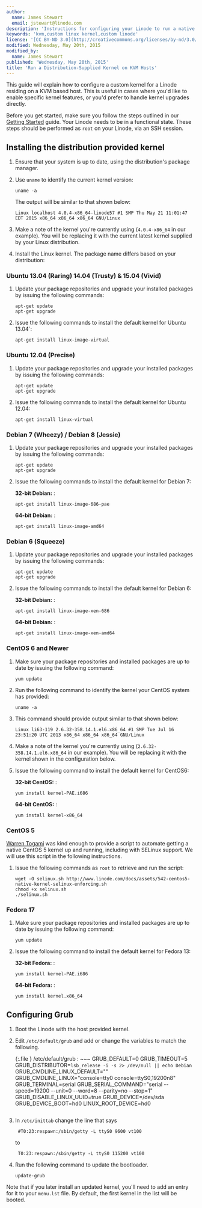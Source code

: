 ```yaml
---
author:
  name: James Stewart
  email: jstewart@linode.com
description: 'Instructions for configuring your Linode to run a native distribution-supplied kernel on KVM hosts.'
keywords: 'kvm,custom linux kernel,custom linode'
license: '[CC BY-ND 3.0](http://creativecommons.org/licenses/by-nd/3.0/us/)'
modified: Wednesday, May 20th, 2015
modified_by:
  name: James Stewart
published: 'Wednesday, May 20th, 2015'
title: 'Run a Distribution-Supplied Kernel on KVM Hosts'
---
```


This guide will explain how to configure a custom kernel for a Linode residing on a KVM based host. This is useful in cases where you'd like to enable specific kernel features, or you'd prefer to handle kernel upgrades directly.

Before you get started, make sure you follow the steps outlined in our [Getting Started](/docs/getting-started) guide. Your Linode needs to be in a functional state. These steps should be performed as `root` on your Linode, via an SSH session.

## Installing the distribution provided kernel

1.  Ensure that your system is up to date, using the distribution's package manager.

2.  Use `uname` to identify the current kernel version:

        uname -a

    The output will be similar to that shown below:

        Linux localhost 4.0.4-x86_64-linode57 #1 SMP Thu May 21 11:01:47 EDT 2015 x86_64 x86_64 x86_64 GNU/Linux

3.  Make a note of the kernel you're currently using (`4.0.4-x86_64` in our example). You will be replacing it with the current latest kernel supplied by your Linux distribution.

4.  Install the Linux kernel. The package name differs based on your distribution:


### Ubuntu 13.04 (Raring)  14.04 (Trusty) & 15.04 (Vivid)

1.  Update your package repositories and upgrade your installed packages by issuing the following commands:

        apt-get update          
        apt-get upgrade

2.  Issue the following commands to install the default kernel for Ubuntu 13.04`:

        apt-get install linux-image-virtual


### Ubuntu 12.04 (Precise)

1.  Update your package repositories and upgrade your installed packages by issuing the following commands:

        apt-get update          
        apt-get upgrade

2.  Issue the following commands to install the default kernel for Ubuntu 12.04:

        apt-get install linux-virtual


### Debian 7 (Wheezy) / Debian 8 (Jessie)

1.  Update your package repositories and upgrade your installed packages by issuing the following commands:

        apt-get update          
        apt-get upgrade

2.  Issue the following commands to install the default kernel for Debian 7:

    **32-bit Debian:** :

        apt-get install linux-image-686-pae

    **64-bit Debian:** :

        apt-get install linux-image-amd64

### Debian 6 (Squeeze)

1.  Update your package repositories and upgrade your installed packages by issuing the following commands:

        apt-get update          
        apt-get upgrade

2.  Issue the following commands to install the default kernel for Debian 6:

    **32-bit Debian:** :

        apt-get install linux-image-xen-686

    **64-bit Debian:** :

        apt-get install linux-image-xen-amd64

### CentOS 6 and Newer

1.  Make sure your package repositories and installed packages are up to date by issuing the following command:

        yum update

2.  Run the following command to identify the kernel your CentOS system has provided:

        uname -a

3.  This command should provide output similar to that shown below:

        Linux li63-119 2.6.32-358.14.1.el6.x86_64 #1 SMP Tue Jul 16 23:51:20 UTC 2013 x86_64 x86_64 x86_64 GNU/Linux

4.  Make a note of the kernel you're currently using (`2.6.32-358.14.1.el6.x86_64` in our example). You will be replacing it with the kernel shown in the configuration below.

5.  Issue the following command to install the default kernel for CentOS6:

    **32-bit CentOS:** :

        yum install kernel-PAE.i686

    **64-bit CentOS:** :

        yum install kernel-x86_64

### CentOS 5

[Warren Togami](http://togami.com/) was kind enough to provide a script to automate getting a native CentOS 5 kernel up and running, including with SELinux support. We will use this script in the following instructions.

1.  Issue the following commands as `root` to retrieve and run the script:

        wget -O selinux.sh http://www.linode.com/docs/assets/542-centos5-native-kernel-selinux-enforcing.sh
        chmod +x selinux.sh
        ./selinux.sh


### Fedora 17

1.  Make sure your package repositories and installed packages are up to date by issuing the following command:

        yum update

2.  Issue the following command to install the default kernel for Fedora 13:

    **32-bit Fedora:** :

        yum install kernel-PAE.i686

    **64-bit Fedora:** :

        yum install kernel.x86_64


## Configuring Grub

1.  Boot the Linode with the host provided kernel.

2.  Edit `/etc/default/grub` and add or change the variables to match the following.

	{:.file }
	/etc/default/grub
	: ~~~
	  GRUB_DEFAULT=0
	  GRUB_TIMEOUT=5
	  GRUB_DISTRIBUTOR=`lsb_release -i -s 2> /dev/null || echo Debian`
	  GRUB_CMDLINE_LINUX_DEFAULT=""
	  GRUB_CMDLINE_LINUX="console=tty0 console=ttyS0,19200n8"
	  GRUB_TERMINAL=serial
	  GRUB_SERIAL_COMMAND="serial --speed=19200 --unit=0 --word=8 --parity=no --stop=1"
	  GRUB_DISABLE_LINUX_UUID=true
	  GRUB_DEVICE=/dev/sda
	  GRUB_DEVICE_BOOT=hd0
	  LINUX_ROOT_DEVICE=hd0
	  ~~~

3. In `/etc/inittab` change the line that says

        #T0:23:respawn:/sbin/getty -L ttyS0 9600 vt100

    to

        T0:23:respawn:/sbin/getty -L ttyS0 115200 vt100

4.  Run the following command to update the bootloader.

        update-grub 

Note that if you later install an updated kernel, you'll need to add an entry for it to your `menu.lst` file. By default, the first kernel in the list will be booted.



